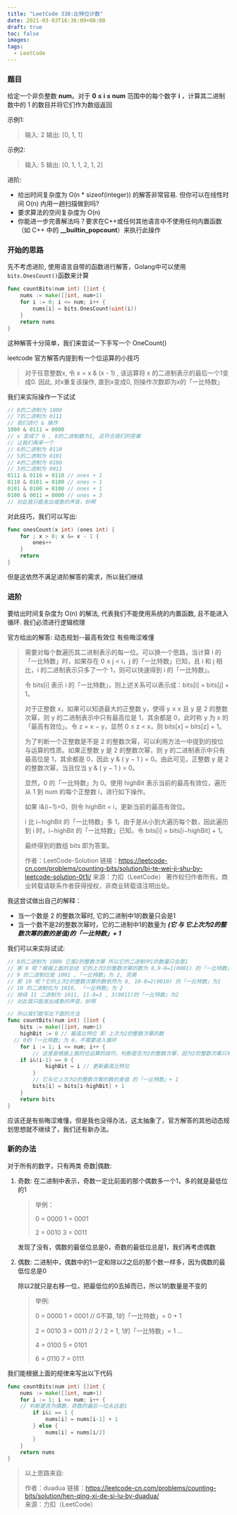 ```yaml
---
title: "LeetCode 338:比特位计数"
date: 2021-03-03T16:36:09+08:00
draft: true
toc: false
images:
tags: 
  - LeetCode
---
```


### 题目

给定一个非负整数 **num**。对于 **0 ≤ i ≤ num** 范围中的每个数字 **i** ，计算其二进制数中的 1 的数目并将它们作为数组返回

示例1:
> 输入: 2
> 输出: [0, 1, 1]

示例2:
> 输入: 5
> 输出: [0, 1, 1, 2, 1, 2]

进阶:
* 给出时间复杂度为 O(n * sizeof(integer)) 的解答非常容易. 但你可以在线性时间 O(n) 内用一趟扫描做到吗?
* 要求算法的空间复杂度为 O(n)
* 你能进一步完善解法吗？要求在C++或任何其他语言中不使用任何内置函数（如 C++ 中的 **__builtin_popcount**）来执行此操作

### 开始的思路

先不考虑进阶, 使用语言自带的函数进行解答，Golang中可以使用```bits.OnesCount()```函数来计算
```go
func countBits(num int) []int {
	nums := make([]int, num+1)
	for i := 0; i <= num; i++ {
		nums[i] = bits.OnesCount(uint(i))
	}
	return nums
}
```
这种解答十分简单，我们来尝试一下手写一个 OneCount()

leetcode 官方解答内提到有一个位运算的小技巧

> 对于任意整数x, 令 x = x & (x - 1) , 该运算将 x 的二进制表示的最后一个1变成0. 因此, 对x重复该操作, 直到x变成0, 则操作次数即为x的「一比特数」

我们来实际操作一下试试

```go
// 8的二进制为 1000
// 7的二进制为 0111
// 我们进行 & 操作
1000 & 0111 = 0000 
// x 变成了 0 , 8的二进制数为1, 这符合我们的答案
// 让我们再来一个
// 6的二进制为 0110
// 5的二进制为 0101
// 4的二进制为 0100
// 3的二进制为 0011
0111 & 0110 = 0110 // ones + 1
0110 & 0101 = 0100 // ones + 1
0101 & 0100 = 0100 // ones + 1
0100 & 0011 = 0000 // ones = 3 
// 对此我只能发出咸鱼的声音，妙啊
```

对此技巧，我们可以写出:

```go
func onesCount(x int) (ones int) {
	for ; x > 0; x &= x - 1 {
		ones++
	}
	return
}
```

但是这依然不满足进阶解答的需求，所以我们继续


### 进阶

要给出时间复杂度为 O(n) 的解法, 代表我们不能使用系统的内置函数, 且不能进入循环. 我们必须进行逻辑梳理

官方给出的解答: 动态规划--最高有效位 有些晦涩难懂

>需要对每个数遍历其二进制表示的每一位。可以换一个思路，当计算 i 的「一比特数」时，如果存在 0 ≤ j < i，j 的「一比特数」已知，且 i 和 j 相比，i 的二进制表示只多了一个 1，则可以快速得到 i 的「一比特数」。
>
>令 bits[i] 表示 i 的「一比特数」，则上述关系可以表示成：bits[i] = bits[j] + 1。
>
>对于正整数 x，如果可以知道最大的正整数 y，使得 y ≤ x 且 y 是 2 的整数次幂，则 y 的二进制表示中只有最高位是 1，其余都是 0，此时称 y 为 x 的「最高有效位」。令 z = x − y，显然 0 ≤ z < x，则 bits[x] = bits[z] + 1。
>
>为了判断一个正整数是不是 2 的整数次幂，可以利用方法一中提到的按位与运算的性质。如果正整数 y 是 2 的整数次幂，则 y 的二进制表示中只有最高位是 1，其余都是 0，因此 y & ( y − 1 ) = 0。由此可见，正整数 y 是 2 的整数次幂，当且仅当 y & ( y − 1 ) = 0。
>
>显然，0 的「一比特数」为 0。使用 highBit 表示当前的最高有效位，遍历从 1 到 num 的每个正整数 i，进行如下操作。
>
>如果 i&(i−1)=0，则令 highBit = i，更新当前的最高有效位。
>
>i 比 i−highBit 的「一比特数」多 1，由于是从小到大遍历每个数，因此遍历到 i 时，i−highBit 的「一比特数」已知，令 bits[i] = bits[i−highBit] + 1。
>
>最终得到的数组 bits 即为答案。
>
>作者：LeetCode-Solution
>链接：https://leetcode-cn.com/problems/counting-bits/solution/bi-te-wei-ji-shu-by-leetcode-solution-0t1i/
>来源：力扣（LeetCode）
>著作权归作者所有。商业转载请联系作者获得授权，非商业转载请注明出处。

我这尝试做出自己的解释：

* 当一个数是 2 的整数次幂时, 它的二进制中1的数量只会是1
* 当一个数不是2的整数次幂时，它的二进制中1的数量为 ***(它 与 它上次为2的整数次幂的数的差值)的「一比特数」+ 1***

我们可以来实际试试:

```go
// 8的二进制为 1000 它是2的整数次幂 所以它的二进制中1的数量只会是1
// 那 9 呢？根据上面的总结 它的上次2的整数次幂的数为 8,9-8=1(0001) 的「一比特数」为1
// 9 的二进制位是 1001 ,「一比特数」为 2, 完美
// 那 10 呢？它的上次2的整数次幂的数依然为 8, 10-8=2(0010) 的「一比特数」为1
// 10 的二进制位为 1010, 「一比特数」为 2
// 继续 11 二进制为 1011, 11-8=3 , 3(0011)的「一比特数」为2 
// 对此我只能发出咸鱼的声音，妙啊

// 所以我们能写出下面的方法
func countBits(num int) []int {
	bits := make([]int, num+1)
	highBit := 0 // 最高比特位 即 上次为2的整数次幂的数
  // 0的「一比特数」为 0，不需要进入循环
	for i := 1; i <= num; i++ {
		// 这里是根据上面的位运算的技巧，判断是否为2的整数次幂，因为2的整数次幂只有一个1
  	if i&(i-1) == 0 {
			highBit = i // 更新最高比特位
		}
		// 它与它上次为2的整数次幂的数的差值 的「一比特数」+ 1
		bits[i] = bits[i-highBit] + 1
	}
	return bits
}
```

应该还是有些晦涩难懂，但是我也没得办法，这太抽象了，官方解答的其他动态规划思想就不继续了，我们还有新办法。

### 新的办法

对于所有的数字，只有两类 奇数|偶数:

1. 奇数: 在二进制中表示，奇数一定比前面的那个偶数多一个1，多的就是最低位的1

   > 举例：
   >
   > 0 = 0000    1 = 0001
   >
   > 2 = 0010    3 = 0011

   发现了没有，偶数的最低位总是0，奇数的最低位总是1，我们再考虑偶数

2. 偶数: 二进制中，偶数中的1一定和除以2之后的那个数一样多，因为偶数的最低位总是0

   除以2就只是右移一位，把最低位的0去掉而已，所以1的数量是不变的

   > 举例:
   >
   > 0 = 0000    1 = 0001 // 0不算, 1的「一比特数」= 0 + 1
   >
   > 2 = 0010    3 = 0011 // 2 / 2 = 1, 1的「一比特数」= 1 ...
   >
   > 4 = 0100    5 = 0101
   >
   > 6 = 0110    7 = 0111

我们能根据上面的规律来写出以下代码

```go
func countBits(num int) []int {
	nums := make([]int, num+1)
	for i := 1; i <= num; i++ {
    // 判断是否为偶数，奇数的最后一位永远是1
		if i&1 == 1 {
			nums[i] = nums[i-1] + 1
		} else {
			nums[i] = nums[i/2]
		}
	}
	return nums
}
```

> 以上思路来自:
>
> 作者：duadua
> 链接：https://leetcode-cn.com/problems/counting-bits/solution/hen-qing-xi-de-si-lu-by-duadua/
> 来源：力扣（LeetCode）